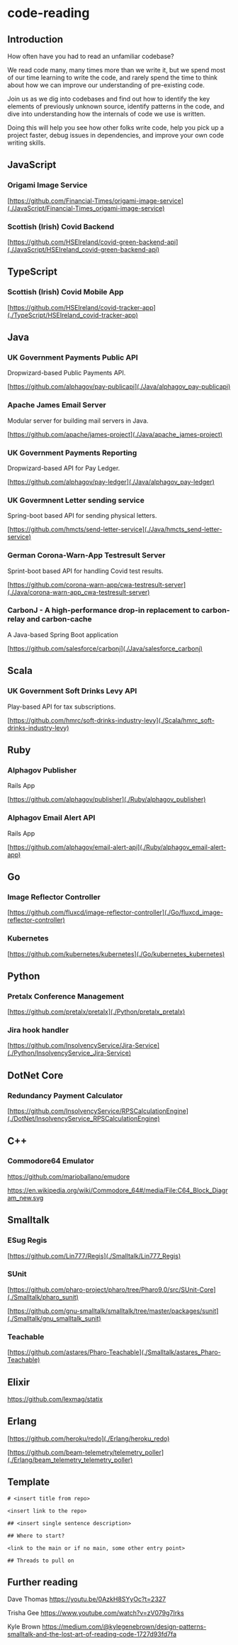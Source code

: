 # code-reading

## Introduction

How often have you had to read an unfamiliar codebase?

We read code many, many times more than we write it, but we spend most of our 
time learning to write the code, and rarely spend the time to think about how we 
can improve our understanding of pre-existing code.

Join us as we dig into codebases and find out how to identify the key elements
of previously unknown source, identify patterns in the code, and dive into 
understanding how the internals of code we use is written.

Doing this will help you see how other folks write code, help you pick up a 
project faster, debug issues in dependencies, and improve your own code writing
skills.

## JavaScript

### Origami Image Service

[https://github.com/Financial-Times/origami-image-service](./JavaScript/Financial-Times_origami-image-service)

### Scottish (Irish) Covid Backend

[https://github.com/HSEIreland/covid-green-backend-api](./JavaScript/HSEIreland_covid-green-backend-api)

## TypeScript

### Scottish (Irish) Covid Mobile App

[https://github.com/HSEIreland/covid-tracker-app](./TypeScript/HSEIreland_covid-tracker-app)

## Java

### UK Government Payments Public API

Dropwizard-based Public Payments API.

[https://github.com/alphagov/pay-publicapi](./Java/alphagov_pay-publicapi)

### Apache James Email Server

Modular server for building mail servers in Java.

[https://github.com/apache/james-project](./Java/apache_james-project)

### UK Government Payments Reporting

Dropwizard-based API for Pay Ledger.

[https://github.com/alphagov/pay-ledger](./Java/alphagov_pay-ledger)

### UK Govermnent Letter sending service

Spring-boot based API for sending physical letters.

[https://github.com/hmcts/send-letter-service](./Java/hmcts_send-letter-service)

### German Corona-Warn-App Testresult Server

Sprint-boot based API for handling Covid test results.

[https://github.com/corona-warn-app/cwa-testresult-server](./Java/corona-warn-app_cwa-testresult-server)

### CarbonJ - A high-performance drop-in replacement to carbon-relay and carbon-cache

A Java-based Spring Boot application

[https://github.com/salesforce/carbonj](./Java/salesforce_carbonj)

## Scala

### UK Government Soft Drinks Levy API

Play-based API for tax subscriptions.

[https://github.com/hmrc/soft-drinks-industry-levy](./Scala/hmrc_soft-drinks-industry-levy)

## Ruby

### Alphagov Publisher

Rails App

[https://github.com/alphagov/publisher](./Ruby/alphagov_publisher)

### Alphagov Email Alert API

Rails App

[https://github.com/alphagov/email-alert-api](./Ruby/alphagov_email-alert-app)

## Go

### Image Reflector Controller

[https://github.com/fluxcd/image-reflector-controller](./Go/fluxcd_image-reflector-controller)

### Kubernetes

[https://github.com/kubernetes/kubernetes](./Go/kubernetes_kubernetes)

## Python

### Pretalx Conference Management

[https://github.com/pretalx/pretalx](./Python/pretalx_pretalx)

### Jira hook handler

[https://github.com/InsolvencyService/Jira-Service](./Python/InsolvencyService_Jira-Service)

## DotNet Core

### Redundancy Payment Calculator

[https://github.com/InsolvencyService/RPSCalculationEngine](./DotNet/InsolvencyService_RPSCalculationEngine)

## C++

### Commodore64 Emulator

https://github.com/marioballano/emudore

https://en.wikipedia.org/wiki/Commodore_64#/media/File:C64_Block_Diagram_new.svg

## Smalltalk

### ESug Regis

[https://github.com/Lin777/Regis](./Smalltalk/Lin777_Regis)

### SUnit

[https://github.com/pharo-project/pharo/tree/Pharo9.0/src/SUnit-Core](./Smalltalk/pharo_sunit)

[https://github.com/gnu-smalltalk/smalltalk/tree/master/packages/sunit](./Smalltalk/gnu_smalltalk_sunit)

### Teachable

[https://github.com/astares/Pharo-Teachable](./Smalltalk/astares_Pharo-Teachable)

## Elixir

https://github.com/lexmag/statix

## Erlang

[https://github.com/heroku/redo](./Erlang/heroku_redo)

[https://github.com/beam-telemetry/telemetry_poller](./Erlang/beam_telemetry_telemetry_poller)

## Template

```
# <insert title from repo>

<insert link to the repo>

## <insert single sentence description>

## Where to start?

<link to the main or if no main, some other entry point>

## Threads to pull on
```

## Further reading

Dave Thomas
https://youtu.be/0AzkH8SYyOc?t=2327

Trisha Gee
https://www.youtube.com/watch?v=zV079g7Irks

Kyle Brown
https://medium.com/@kylegenebrown/design-patterns-smalltalk-and-the-lost-art-of-reading-code-1727d93fd7fa
